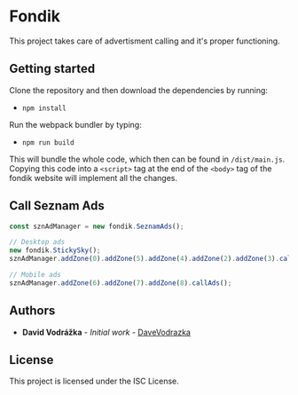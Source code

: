 # Fondik

This project takes care of advertisment calling and it's proper functioning.

## Getting started

Clone the repository and then download the dependencies by running:

- `npm install`

Run the webpack bundler by typing:

- `npm run build`

This will bundle the whole code, which then can be found in `/dist/main.js`. Copying this code into a `<script>` tag at the end of the `<body>` tag of the fondik website will implement all the changes.

## Call Seznam Ads

```js
const sznAdManager = new fondik.SeznamAds();

// Desktop ads
new fondik.StickySky();
sznAdManager.addZone(0).addZone(5).addZone(4).addZone(2).addZone(3).callAds();

// Mobile ads
sznAdManager.addZone(6).addZone(7).addZone(8).callAds();
```

## Authors

- **David Vodrážka** - _Initial work_ - [DaveVodrazka](https://github.com/DaveVodrazka)

## License

This project is licensed under the ISC License.
